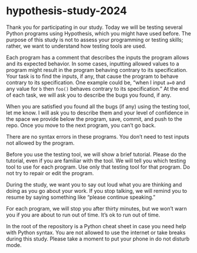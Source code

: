 # hypothesis-study-2024

Thank you for participating in our study. Today we will be testing several Python programs using Hypothesis, which you might have used before.  The purpose of this study is not to assess your programming or testing skills; rather, we want to understand how testing tools are used.

Each program has a comment that describes the inputs the program allows and its expected behavior. In some cases, inputting allowed values to a program might result in the program behaving contrary to its specification. Your task is to find the inputs, if any, that cause the program to behave contrary to its specification. One example could be, “when I input `a=0` and any value for `b` then `foo()` behaves contrary to its specification.” At the end of each task, we will ask you to describe the bugs you found, if any. 

When you are satisfied you found all the bugs (if any) using the testing tool, let me know. I will ask you to describe them and your level of confidence in the space we provide below the program, save, commit, and push to the repo. Once you move to the next program, you can’t go back.  

There are no syntax errors in these programs. You don’t need to test inputs not allowed by the program. 

Before you use the testing tool, we will show a brief tutorial.  Please do the tutorial, even if you are familiar with the tool.  We will tell you which testing tool to use for each program. Use only that testing tool for that program. Do not try to repair or edit the program. 

During the study, we want you to say out loud what you are thinking and doing as you go about your work. If you stop talking, we will remind you to resume by saying something like “please continue speaking.”

For each program, we will stop you after thirty minutes, but we won’t warn you if you are about to run out of time. It’s ok to run out of time. 

In the root of the repository is a Python cheat sheet in case you need help with Python syntax. You are not allowed to use the internet or take breaks during this study. Please take a moment to put your phone in do not disturb mode. 

